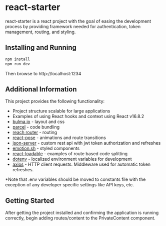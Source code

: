 # react-starter

react-starter is a react project with the goal of easing the development process by providing framework needed for authentication, token management, routing, and styling.

## Installing and Running

```bash
npm install
npm run dev
```
Then browse to http://localhost:1234

## Additional Information

This project provides the following functionality:

* Project structure scalable for large applications
* Examples of using React hooks and context using React v16.8.2
* [bulma.io](https://bulma.io) - layout and css
* [parcel](https://parceljs.org/) - code bundling
* [reach router](https://reach.tech/router) - routing
* [react-pose](https://popmotion.io/pose/) - animations and route transitions
* [json-server](https://github.com/typicode/json-server) - custom rest api with jwt token authorization and refreshes 
* [emotion.sh](https://emotion.sh/docs/introduction) - styled components
* [react-loadable](https://github.com/jamiebuilds/react-loadable) - examples of route based code splitting
* [dotenv](https://github.com/motdotla/dotenv) - localized environment variables for development 
* [axios](https://github.com/axios/axios) - HTTP client requests.  Middleware used for automatic token refreshes.

*Note that .env variables should be moved to constants file with the exception of any developer specific settings like API keys, etc.

## Getting Started

After getting the project installed and confirming the application is running correctly, begin adding routes/content to the PrivateContent component.
